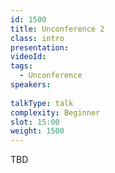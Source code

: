 ```yaml
---
id: 1500
title: Unconference 2
class: intro
presentation:
videoId:
tags:
  - Unconference
speakers:
  
talkType: talk
complexity: Beginner
slot: 15:00
weight: 1500
---
```


TBD
